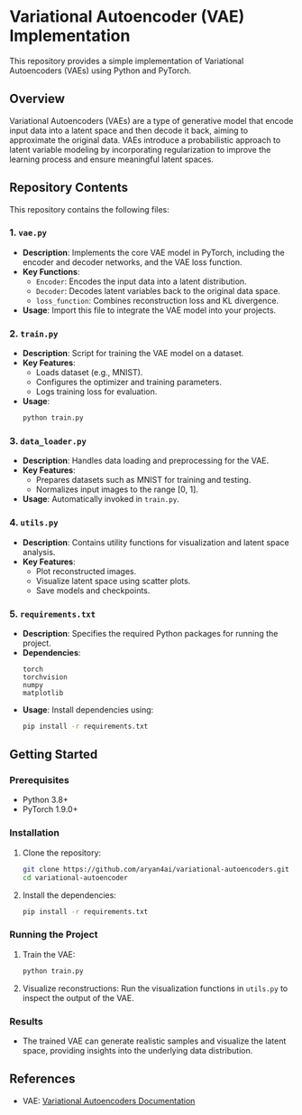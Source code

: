 # Variational Autoencoder (VAE) Implementation

This repository provides a simple implementation of Variational Autoencoders (VAEs) using Python and PyTorch.
## Overview

Variational Autoencoders (VAEs) are a type of generative model that encode input data into a latent space and then decode it back, aiming to approximate the original data. VAEs introduce a probabilistic approach to latent variable modeling by incorporating regularization to improve the learning process and ensure meaningful latent spaces.

## Repository Contents

This repository contains the following files:

### 1. `vae.py`
- **Description**: Implements the core VAE model in PyTorch, including the encoder and decoder networks, and the VAE loss function.
- **Key Functions**:
  - `Encoder`: Encodes the input data into a latent distribution.
  - `Decoder`: Decodes latent variables back to the original data space.
  - `loss_function`: Combines reconstruction loss and KL divergence.
- **Usage**: Import this file to integrate the VAE model into your projects.

### 2. `train.py`
- **Description**: Script for training the VAE model on a dataset.
- **Key Features**:
  - Loads dataset (e.g., MNIST).
  - Configures the optimizer and training parameters.
  - Logs training loss for evaluation.
- **Usage**:
  ```bash
  python train.py
  ```

### 3. `data_loader.py`
- **Description**: Handles data loading and preprocessing for the VAE.
- **Key Features**:
  - Prepares datasets such as MNIST for training and testing.
  - Normalizes input images to the range [0, 1].
- **Usage**: Automatically invoked in `train.py`.

### 4. `utils.py`
- **Description**: Contains utility functions for visualization and latent space analysis.
- **Key Features**:
  - Plot reconstructed images.
  - Visualize latent space using scatter plots.
  - Save models and checkpoints.

### 5. `requirements.txt`
- **Description**: Specifies the required Python packages for running the project.
- **Dependencies**:
  ```
  torch
  torchvision
  numpy
  matplotlib
  ```
- **Usage**:
  Install dependencies using:
  ```bash
  pip install -r requirements.txt
  ```

## Getting Started

### Prerequisites
- Python 3.8+
- PyTorch 1.9.0+

### Installation
1. Clone the repository:
   ```bash
   git clone https://github.com/aryan4ai/variational-autoencoders.git
   cd variational-autoencoder
   ```
2. Install the dependencies:
   ```bash
   pip install -r requirements.txt
   ```

### Running the Project
1. Train the VAE:
   ```bash
   python train.py
   ```
2. Visualize reconstructions:
   Run the visualization functions in `utils.py` to inspect the output of the VAE.

### Results
- The trained VAE can generate realistic samples and visualize the latent space, providing insights into the underlying data distribution.

## References
- VAE: [Variational Autoencoders Documentation](https://pyro.ai/examples/vae.html)